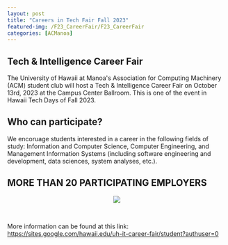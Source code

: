 ```yaml
---
layout: post
title: "Careers in Tech Fair Fall 2023"
featured-img: /F23_CareerFair/F23_CareerFair
categories: [ACManoa]
---
```


## Tech & Intelligence Career Fair

The University of Hawaii at Manoa's Association for Computing Machinery (ACM) student club will host a Tech & Intelligence Career Fair on October 13rd, 2023 at the Campus Center Ballroom. 
This is one of the event in Hawaii Tech Days of Fall 2023.

## Who can participate?

We encoruage students interested in a career in the following fields of study: 
Information and Computer Science, Computer Engineering, and Management Information Systems (including software engineering and development, data sciences, system analyses, etc.).

## MORE THAN 20 PARTICIPATING EMPLOYERS

<center>
	<figure class="full">
	    <img src="/assets/img/posts/F23_CareerFair/2023-10-12-Career-Fair-employer.png" data-featherlight data-featherlight-target-attr="src">
	</figure>
</center>
<br>

More information can be found at this link: https://sites.google.com/hawaii.edu/uh-it-career-fair/student?authuser=0

<link href="//cdn.rawgit.com/noelboss/featherlight/1.7.13/release/featherlight.min.css" type="text/css" rel="stylesheet" />
<script src="//code.jquery.com/jquery-latest.js"></script>
<script src="//cdn.rawgit.com/noelboss/featherlight/1.7.13/release/featherlight.min.js" type="text/javascript" charset="utf-8"></script>
<style>
